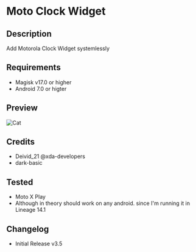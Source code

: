 # Moto Clock Widget

## Description
Add Motorola Clock Widget systemlessly

## Requirements
* Magisk v17.0 or higher
* Android 7.0 or higter

## Preview
![Cat](https://lh3.googleusercontent.com/ijg7sxK9fcJpuVbaXiJyHPvxLS6dSXKxXY6A5A_dgEMaFyqoGI-2lIjtNv8xIMPId_EQze3As8fitPwPxJ1DiluFjkrF5aY28kN3gwbFhY0yb5pTKAMUf65IBY4Z--NYCK--ElAzuHiaDYxkgu7pK_XYuUqhBK9k5qhyqi9gRLmdcBdmqFy6lfgaLpe0s4cpoLXQLmweYpUIH8tCrv0zNRWR6TqZ967B0KhlclQa4T0QV8Cn9lq6-KPNTLfh6cVcwVjSWNXwu4rMzhhldL8qm5kDOY0XbunV-vmauj3MWxlMFOyNPZh6RbcqpWUIh-7YoBY5H6imyTXg4SdPNJs2PqhmnKy3IKN6QuSJWK-3zrAHKiI1gIK5bD4QcwrWPQdfPx4_VYWOWVKquU7ueIeMzasCtnZx8CMyDUmw5Tvc4h1mdXw6SO4wjewmFh7xqb78cOkRxXdMWdwABIdKJukPzjHDTkMe2lQ-7AJi_bjSkg7FWj06LOsVEhU5y3FBdaccls65OpzKyMdgpst_-olfAxPP39q4Q0GIZSQDK8UF0daOQ0r6xD_q_PhasnO46yK-yhPcP2nlXd1Np7kCGlTkOGplEXnebC0yT9GQg5QpGslm7m-WsThaK4IbBSswbH5Ajkz_LMRzlYa7zZmkNIv8sRsrMuvZATM1Hn7cj1AhG3cXLJM6drFsedDpRQ=w353-h626-no)

## Credits
* Deivid_21 @xda-developers
* dark-basic

## Tested
* Moto X Play
* Although in theory should work on any android. since I'm running it in Lineage 14.1

## Changelog 
* Initial Release v3.5

   

